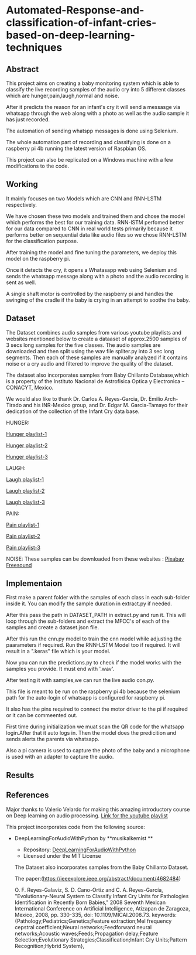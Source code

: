 # Automated-Response-and-classification-of-infant-cries-based-on-deep-learning-techniques
## Abstract
This project aims on creating a baby monitoring system which is able to classify the live recording samples of the audio cry into 5 different classes which are hunger,pain,laugh,normal and noise.

After it predicts the reason for an infant's cry it will send a messasge via whatsapp through the web along with a photo as well as the audio sample it has just recorded.

The automation of sending whatspp messages is done using Selenium.

The whole automation part of recording and classifying is done on a raspberry pi 4b running the latest version of Raspbian OS.

This project can also be replicated on a Windows machine with a few modifications to the code.

## Working

It mainly focuses on two Models which are CNN and RNN-LSTM respectively.

We have chosen these two models and trained them and chose the model which performs the best for our training data.
RNN-lSTM perfomed better for our data compared to CNN in real world tests primarily because it performs better on sequential data like audio files so we chose RNN-LSTM for the classification purpose.

After training the model and fine tuning the parameters, we deploy this model on the raspberry pi.

Once it detects the cry, it opens a Whatasapp web using Selenium and sends the whatsapp message along with a photo and the audio recording is sent as well.

A single shaft motor is controlled by the raspberry pi and handles the swinging of the cradle if the baby is crying in an attempt to soothe the baby.

## Dataset
The Dataset combines audio samples from various youtube playlists and websites mentioned below to create a dataaset of approx.2500 samples of 3 secs long samples for the five classes.
The audio samples are downloaded and then split using the wav file spliter.py into 3 sec long segments.
Then each of these samples are manually analyzed if it contains noise or a cry audio and filtered to improve the quality of the dataset.

The dataset also incorporates samples from Baby Chillanto Database,which is a property of the Instituto Nacional de Astrofisica Optica y Electronica – CONACYT, Mexico.

We would also like to thank Dr. Carlos A. Reyes-Garcia, Dr. Emilio Arch-Tirado and his INR-Mexico group, and Dr. Edgar M. Garcia-Tamayo for their dedication of the collection of the Infant Cry data base.

HUNGER:

[Hunger playlist-1](https://www.youtube.com/playlist?list=PL3c8pbVXDYnGT8IbavTdUo2LqdGDIHZbi)

[Hunger playlist-2](https://www.youtube.com/playlist?list=PL8ev3X5tHcOZ1cMK47KJKzyybPGg1ASdN)

[Hunger playlist-3](https://www.youtube.com/playlist?list=PLi24J1tB5dgHDG6lNbSxeHtAIte73L56w)

LAUGH:

[Laugh playlist-1](https://www.youtube.com/playlist?list=PL46077C057708485D)

[Laugh playlist-2](https://www.youtube.com/playlist?list=PL9FDDA065EED56EE5)

[Laugh playlist-3](https://www.youtube.com/playlist?list=PL17qYU0cLqMqkAN_VFN8hj2Ylxw9LLWTq)

PAIN:

[Pain playlist-1](https://www.youtube.com/playlist?list=PLAWqy92HSINYIRZA0kUrmM69x0e0GV03r)

[Pain playlist-2](https://www.youtube.com/playlist?list=PLF1_tLatgz_ywqj6HuCugg5eotD4KAqFa)

[Pain playlist-3](https://www.youtube.com/playlist?list=PL6yh-QMpd3PAmXHt1Czhex_1vFb9N6rxr)

NOISE:
These samples can be downloaded from these websites :
[Pixabay](https://pixabay.com/)
[Freesound](https://freesound.org/)


## Implementaion

First make a parent folder with the samples of each class in each sub-folder inside it.
You can modify the sample duration in extract.py if needed.

After this pass the path in DATASET_PATH in extract.py and run it.
This will loop through the sub-folders and extract the MFCC's of each of the samples and create a dataset.json file.

After this run the cnn.py model to train the cnn model while adjusting the paarameters if required.
Run the RNN-LSTM Model too if required.
It will result in a ".keras" file which is your model.

Now you can run the predictions.py to check if the model works with the samples you provide.
It must end with '.wav'.

After testing it with samples,we can run the live audio con.py.

This file is meant to be run on the raspberry pi 4b because the selenium path for the auto-login of whatsapp is configured for raspberry pi.

It also has the pins required to connect the motor driver to the pi if required or it can be commeented out.

First time during initialization we muat scan the QR code for the whatsapp login.After that it auto logs in.
Then the model does the predicition and sends alerts the parents via whatsapp.

Also a pi camera is used to capture the photo of the baby and a microphone is used with an adapter to capture the audio.

## Results






## References
Major thanks to Valerio Velardo for making this amazing introductory course on Deep learning on audio processing.
[Link for the youtube playlist](https://www.youtube.com/playlist?list=PL-wATfeyAMNrtbkCNsLcpoAyBBRJZVlnf)

This project incorporates code from the following source:

- DeepLearningForAudioWithPython by **musikalkemist **
  - Repository: [DeepLearningForAudioWithPython](https://github.com/musikalkemist/DeepLearningForAudioWithPython)
  - Licensed under the MIT License

  The Dataset also incorporates samples from the Baby Chillanto Dataset.

  The paper:(https://ieeexplore.ieee.org/abstract/document/4682484)
  
  O. F. Reyes-Galaviz, S. D. Cano-Ortiz and C. A. Reyes-García, "Evolutionary-Neural System to Classify Infant Cry Units for Pathologies Identification in Recently Born Babies," 2008 Seventh Mexican International Conference on Artificial Intelligence, Atizapan de Zaragoza, Mexico, 2008, pp. 330-335, doi: 10.1109/MICAI.2008.73.
keywords: {Pathology;Pediatrics;Genetics;Feature extraction;Mel frequency cepstral coefficient;Neural networks;Feedforward neural networks;Acoustic waves;Feeds;Propagation delay;Feature Selection;Evolutionary Strategies;Classification;Infant Cry Units;Pattern Recognition;Hybrid System}, 


